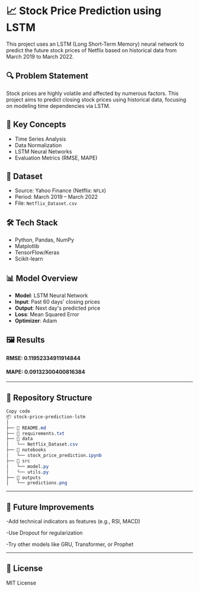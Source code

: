 # 📈 Stock Price Prediction using LSTM

This project uses an LSTM (Long Short-Term Memory) neural network to predict the future stock prices of Netflix based on historical data from March 2019 to March 2022.

## 🔍 Problem Statement

Stock prices are highly volatile and affected by numerous factors. This project aims to predict closing stock prices using historical data, focusing on modeling time dependencies via LSTM.

## 🧠 Key Concepts

- Time Series Analysis
- Data Normalization
- LSTM Neural Networks
- Evaluation Metrics (RMSE, MAPE)

## 📁 Dataset

- Source: Yahoo Finance (Netflix: `NFLX`)
- Period: March 2019 – March 2022
- File: `Netflix_Dataset.csv`

## 🛠️ Tech Stack

- Python, Pandas, NumPy
- Matplotlib
- TensorFlow/Keras
- Scikit-learn

## 📊 Model Overview

- **Model**: LSTM Neural Network
- **Input**: Past 60 days' closing prices
- **Output**: Next day's predicted price
- **Loss**: Mean Squared Error
- **Optimizer**: Adam

## 🖼️ Results
####  RMSE:  0.11952334911914844
####  MAPE:  0.09132300400816384

---

## 📁 Repository Structure
```css
Copy code
📦 stock-price-prediction-lstm
│
├── 📄 README.md
├── 📄 requirements.txt
├── 📁 data
│   └── Netflix_Dataset.csv
├── 📁 notebooks
│   └── stock_price_prediction.ipynb
├── 📁 src
│   └── model.py
│   └── utils.py
├── 📁 outputs
│   └── predictions.png
 ```

---

## 📌 Future Improvements
-Add technical indicators as features (e.g., RSI, MACD)

-Use Dropout for regularization

-Try other models like GRU, Transformer, or Prophet

---

## 📄 License
MIT License

